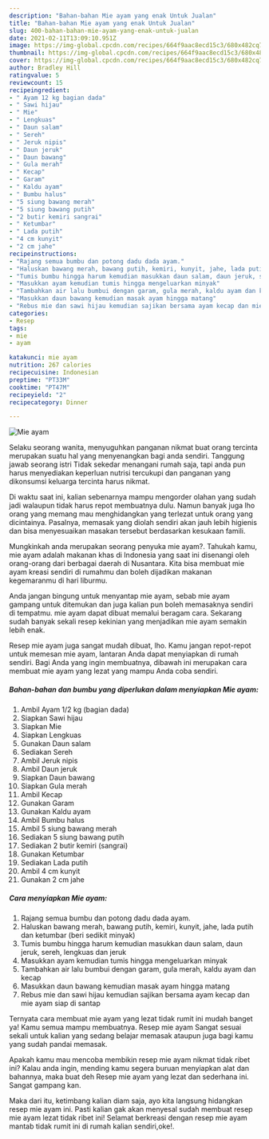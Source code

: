 ```yaml
---
description: "Bahan-bahan Mie ayam yang enak Untuk Jualan"
title: "Bahan-bahan Mie ayam yang enak Untuk Jualan"
slug: 400-bahan-bahan-mie-ayam-yang-enak-untuk-jualan
date: 2021-02-11T13:09:10.951Z
image: https://img-global.cpcdn.com/recipes/664f9aac8ecd15c3/680x482cq70/mie-ayam-foto-resep-utama.jpg
thumbnail: https://img-global.cpcdn.com/recipes/664f9aac8ecd15c3/680x482cq70/mie-ayam-foto-resep-utama.jpg
cover: https://img-global.cpcdn.com/recipes/664f9aac8ecd15c3/680x482cq70/mie-ayam-foto-resep-utama.jpg
author: Bradley Hill
ratingvalue: 5
reviewcount: 15
recipeingredient:
- " Ayam 12 kg bagian dada"
- " Sawi hijau"
- " Mie"
- " Lengkuas"
- " Daun salam"
- " Sereh"
- " Jeruk nipis"
- " Daun jeruk"
- " Daun bawang"
- " Gula merah"
- " Kecap"
- " Garam"
- " Kaldu ayam"
- " Bumbu halus"
- "5 siung bawang merah"
- "5 siung bawang putih"
- "2 butir kemiri sangrai"
- " Ketumbar"
- " Lada putih"
- "4 cm kunyit"
- "2 cm jahe"
recipeinstructions:
- "Rajang semua bumbu dan potong dadu dada ayam."
- "Haluskan bawang merah, bawang putih, kemiri, kunyit, jahe, lada putih dan ketumbar (beri sedikit minyak)"
- "Tumis bumbu hingga harum kemudian masukkan daun salam, daun jeruk, sereh, lengkuas dan jeruk"
- "Masukkan ayam kemudian tumis hingga mengeluarkan minyak"
- "Tambahkan air lalu bumbui dengan garam, gula merah, kaldu ayam dan kecap"
- "Masukkan daun bawang kemudian masak ayam hingga matang"
- "Rebus mie dan sawi hijau kemudian sajikan bersama ayam kecap dan mie ayam siap di santap"
categories:
- Resep
tags:
- mie
- ayam

katakunci: mie ayam 
nutrition: 267 calories
recipecuisine: Indonesian
preptime: "PT33M"
cooktime: "PT47M"
recipeyield: "2"
recipecategory: Dinner

---
```



![Mie ayam](https://img-global.cpcdn.com/recipes/664f9aac8ecd15c3/680x482cq70/mie-ayam-foto-resep-utama.jpg)

Selaku seorang wanita, menyuguhkan panganan nikmat buat orang tercinta merupakan suatu hal yang menyenangkan bagi anda sendiri. Tanggung jawab seorang istri Tidak sekedar menangani rumah saja, tapi anda pun harus menyediakan keperluan nutrisi tercukupi dan panganan yang dikonsumsi keluarga tercinta harus nikmat.

Di waktu  saat ini, kalian sebenarnya mampu mengorder olahan yang sudah jadi walaupun tidak harus repot membuatnya dulu. Namun banyak juga lho orang yang memang mau menghidangkan yang terlezat untuk orang yang dicintainya. Pasalnya, memasak yang diolah sendiri akan jauh lebih higienis dan bisa menyesuaikan masakan tersebut berdasarkan kesukaan famili. 



Mungkinkah anda merupakan seorang penyuka mie ayam?. Tahukah kamu, mie ayam adalah makanan khas di Indonesia yang saat ini disenangi oleh orang-orang dari berbagai daerah di Nusantara. Kita bisa membuat mie ayam kreasi sendiri di rumahmu dan boleh dijadikan makanan kegemaranmu di hari liburmu.

Anda jangan bingung untuk menyantap mie ayam, sebab mie ayam gampang untuk ditemukan dan juga kalian pun boleh memasaknya sendiri di tempatmu. mie ayam dapat dibuat memalui beragam cara. Sekarang sudah banyak sekali resep kekinian yang menjadikan mie ayam semakin lebih enak.

Resep mie ayam juga sangat mudah dibuat, lho. Kamu jangan repot-repot untuk memesan mie ayam, lantaran Anda dapat menyiapkan di rumah sendiri. Bagi Anda yang ingin membuatnya, dibawah ini merupakan cara membuat mie ayam yang lezat yang mampu Anda coba sendiri.

<!--inarticleads1-->

##### Bahan-bahan dan bumbu yang diperlukan dalam menyiapkan Mie ayam:

1. Ambil  Ayam 1/2 kg (bagian dada)
1. Siapkan  Sawi hijau
1. Siapkan  Mie
1. Siapkan  Lengkuas
1. Gunakan  Daun salam
1. Sediakan  Sereh
1. Ambil  Jeruk nipis
1. Ambil  Daun jeruk
1. Siapkan  Daun bawang
1. Siapkan  Gula merah
1. Ambil  Kecap
1. Gunakan  Garam
1. Gunakan  Kaldu ayam
1. Ambil  Bumbu halus
1. Ambil 5 siung bawang merah
1. Sediakan 5 siung bawang putih
1. Sediakan 2 butir kemiri (sangrai)
1. Gunakan  Ketumbar
1. Sediakan  Lada putih
1. Ambil 4 cm kunyit
1. Gunakan 2 cm jahe




<!--inarticleads2-->

##### Cara menyiapkan Mie ayam:

1. Rajang semua bumbu dan potong dadu dada ayam.
1. Haluskan bawang merah, bawang putih, kemiri, kunyit, jahe, lada putih dan ketumbar (beri sedikit minyak)
1. Tumis bumbu hingga harum kemudian masukkan daun salam, daun jeruk, sereh, lengkuas dan jeruk
1. Masukkan ayam kemudian tumis hingga mengeluarkan minyak
1. Tambahkan air lalu bumbui dengan garam, gula merah, kaldu ayam dan kecap
1. Masukkan daun bawang kemudian masak ayam hingga matang
1. Rebus mie dan sawi hijau kemudian sajikan bersama ayam kecap dan mie ayam siap di santap




Ternyata cara membuat mie ayam yang lezat tidak rumit ini mudah banget ya! Kamu semua mampu membuatnya. Resep mie ayam Sangat sesuai sekali untuk kalian yang sedang belajar memasak ataupun juga bagi kamu yang sudah pandai memasak.

Apakah kamu mau mencoba membikin resep mie ayam nikmat tidak ribet ini? Kalau anda ingin, mending kamu segera buruan menyiapkan alat dan bahannya, maka buat deh Resep mie ayam yang lezat dan sederhana ini. Sangat gampang kan. 

Maka dari itu, ketimbang kalian diam saja, ayo kita langsung hidangkan resep mie ayam ini. Pasti kalian gak akan menyesal sudah membuat resep mie ayam lezat tidak ribet ini! Selamat berkreasi dengan resep mie ayam mantab tidak rumit ini di rumah kalian sendiri,oke!.

